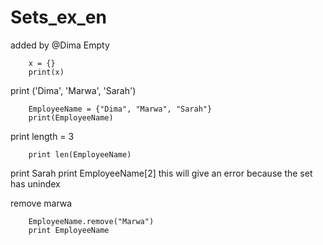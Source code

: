 # Sets_ex_en


added by @Dima
Empty

		x = {}
		print(x)

print ('Dima', 'Marwa', 'Sarah')

		EmployeeName = {"Dima", "Marwa", "Sarah"}
		print(EmployeeName)

print length = 3

		print len(EmployeeName)  

print Sarah
print EmployeeName[2] this will give an error because the set has unindex

remove marwa

		EmployeeName.remove("Marwa")
		print EmployeeName





